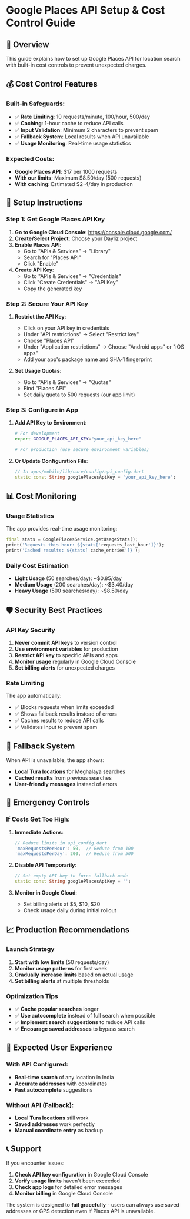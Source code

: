 # Google Places API Setup & Cost Control Guide

## 🎯 Overview

This guide explains how to set up Google Places API for location search with built-in cost controls to prevent unexpected charges.

## 💰 Cost Control Features

### **Built-in Safeguards:**
- ✅ **Rate Limiting**: 10 requests/minute, 100/hour, 500/day
- ✅ **Caching**: 1-hour cache to reduce API calls
- ✅ **Input Validation**: Minimum 2 characters to prevent spam
- ✅ **Fallback System**: Local results when API unavailable
- ✅ **Usage Monitoring**: Real-time usage statistics

### **Expected Costs:**
- **Google Places API**: $17 per 1000 requests
- **With our limits**: Maximum $8.50/day (500 requests)
- **With caching**: Estimated $2-4/day in production

## 🔧 Setup Instructions

### **Step 1: Get Google Places API Key**

1. **Go to Google Cloud Console**: https://console.cloud.google.com/
2. **Create/Select Project**: Choose your Dayliz project
3. **Enable Places API**:
   - Go to "APIs & Services" → "Library"
   - Search for "Places API"
   - Click "Enable"
4. **Create API Key**:
   - Go to "APIs & Services" → "Credentials"
   - Click "Create Credentials" → "API Key"
   - Copy the generated key

### **Step 2: Secure Your API Key**

1. **Restrict the API Key**:
   - Click on your API key in credentials
   - Under "API restrictions" → Select "Restrict key"
   - Choose "Places API"
   - Under "Application restrictions" → Choose "Android apps" or "iOS apps"
   - Add your app's package name and SHA-1 fingerprint

2. **Set Usage Quotas**:
   - Go to "APIs & Services" → "Quotas"
   - Find "Places API"
   - Set daily quota to 500 requests (our app limit)

### **Step 3: Configure in App**

1. **Add API Key to Environment**:
   ```bash
   # For development
   export GOOGLE_PLACES_API_KEY="your_api_key_here"
   
   # For production (use secure environment variables)
   ```

2. **Or Update Configuration File**:
   ```dart
   // In apps/mobile/lib/core/config/api_config.dart
   static const String googlePlacesApiKey = 'your_api_key_here';
   ```

## 📊 Cost Monitoring

### **Usage Statistics**
The app provides real-time usage monitoring:

```dart
final stats = GooglePlacesService.getUsageStats();
print('Requests this hour: ${stats['requests_last_hour']}');
print('Cached results: ${stats['cache_entries']}');
```

### **Daily Cost Estimation**
- **Light Usage** (50 searches/day): ~$0.85/day
- **Medium Usage** (200 searches/day): ~$3.40/day  
- **Heavy Usage** (500 searches/day): ~$8.50/day

## 🛡️ Security Best Practices

### **API Key Security**
1. **Never commit API keys** to version control
2. **Use environment variables** for production
3. **Restrict API key** to specific APIs and apps
4. **Monitor usage** regularly in Google Cloud Console
5. **Set billing alerts** for unexpected charges

### **Rate Limiting**
The app automatically:
- ✅ Blocks requests when limits exceeded
- ✅ Shows fallback results instead of errors
- ✅ Caches results to reduce API calls
- ✅ Validates input to prevent spam

## 🔄 Fallback System

When API is unavailable, the app shows:
- **Local Tura locations** for Meghalaya searches
- **Cached results** from previous searches
- **User-friendly messages** instead of errors

## 🚨 Emergency Controls

### **If Costs Get Too High:**

1. **Immediate Actions**:
   ```dart
   // Reduce limits in api_config.dart
   'maxRequestsPerHour': 50,  // Reduce from 100
   'maxRequestsPerDay': 200,  // Reduce from 500
   ```

2. **Disable API Temporarily**:
   ```dart
   // Set empty API key to force fallback mode
   static const String googlePlacesApiKey = '';
   ```

3. **Monitor in Google Cloud**:
   - Set billing alerts at $5, $10, $20
   - Check usage daily during initial rollout

## 📈 Production Recommendations

### **Launch Strategy**
1. **Start with low limits** (50 requests/day)
2. **Monitor usage patterns** for first week
3. **Gradually increase limits** based on actual usage
4. **Set billing alerts** at multiple thresholds

### **Optimization Tips**
- ✅ **Cache popular searches** longer
- ✅ **Use autocomplete** instead of full search when possible
- ✅ **Implement search suggestions** to reduce API calls
- ✅ **Encourage saved addresses** to bypass search

## 🎯 Expected User Experience

### **With API Configured:**
- **Real-time search** of any location in India
- **Accurate addresses** with coordinates
- **Fast autocomplete** suggestions

### **Without API (Fallback):**
- **Local Tura locations** still work
- **Saved addresses** work perfectly
- **Manual coordinate entry** as backup

## 📞 Support

If you encounter issues:
1. **Check API key configuration** in Google Cloud Console
2. **Verify usage limits** haven't been exceeded
3. **Check app logs** for detailed error messages
4. **Monitor billing** in Google Cloud Console

The system is designed to **fail gracefully** - users can always use saved addresses or GPS detection even if Places API is unavailable.
